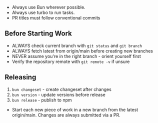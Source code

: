 - Always use Bun wherever possible.
- Always use turbo to run tasks.
- PR titles must follow conventional commits

## Before Starting Work
- ALWAYS check current branch with `git status` and `git branch`
- ALWAYS fetch latest from origin/main before creating new branches
- NEVER assume you're in the right branch - orient yourself first
- Verify the repository remote with `git remote -v` if unsure

## Releasing
1. `bun changeset` - create changeset after changes
2. `bun version` - update versions before release
3. `bun release` - publish to npm
- Start each new piece of work in a new branch from the latest origin/main. Changes are always submitted via a PR.